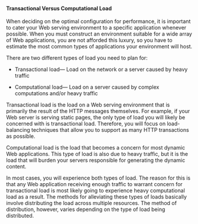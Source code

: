 #### Transactional Versus Computational Load

When deciding on the optimal configuration for performance, it is important to cater your Web serving environment to a specific application whenever possible. When you must construct an environment suitable for a wide array of Web applications, you are not afforded this luxury, so you have to estimate the most common types of applications your environment will host.

There are two different types of load you need to plan for:

* Transactional load— Load on the network or a server caused by heavy traffic

* Computational load— Load on a server caused by complex computations and/or heavy traffic

Transactional load is the load on a Web serving environment that is primarily the result of the HTTP messages themselves. For example, if your Web server is serving static pages, the only type of load you will likely be concerned with is transactional load. Therefore, you will focus on load-balancing techniques that allow you to support as many HTTP transactions as possible.

Computational load is the load that becomes a concern for most dynamic Web applications. This type of load is also due to heavy traffic, but it is the load that will burden your servers responsible for generating the dynamic content.

In most cases, you will experience both types of load. The reason for this is that any Web application receiving enough traffic to warrant concern for transactional load is most likely going to experience heavy computational load as a result. The methods for alleviating these types of loads basically involve distributing the load across multiple resources. The method of distribution, however, varies depending on the type of load being distributed.